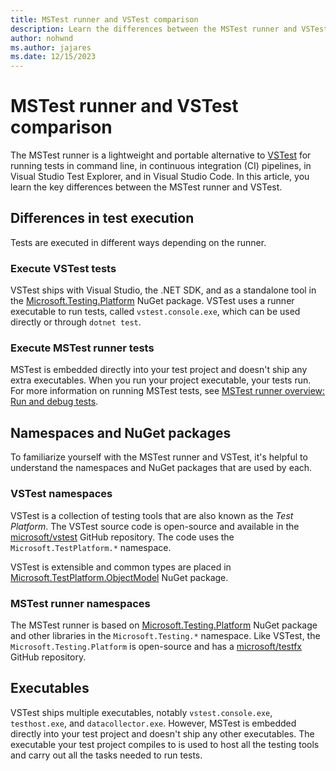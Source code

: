 ```yaml
---
title: MSTest runner and VSTest comparison
description: Learn the differences between the MSTest runner and VSTest, such as namespaces, NuGet packages, and executables.
author: nohwnd
ms.author: jajares
ms.date: 12/15/2023
---
```


# MSTest runner and VSTest comparison

The MSTest runner is a lightweight and portable alternative to [VSTest](https://github.com/microsoft/vstest) for running tests in command line, in continuous integration (CI) pipelines, in Visual Studio Test Explorer, and in Visual Studio Code. In this article, you learn the key differences between the MSTest runner and VSTest.

## Differences in test execution

Tests are executed in different ways depending on the runner.

### Execute VSTest tests

VSTest ships with Visual Studio, the .NET SDK, and as a standalone tool in the [Microsoft.Testing.Platform](https://www.nuget.org/packages/Microsoft.Testing.Platform) NuGet package. VSTest uses a runner executable to run tests, called `vstest.console.exe`, which can be used directly or through `dotnet test`.

### Execute MSTest runner tests

MSTest is embedded directly into your test project and doesn't ship any extra executables. When you run your project executable, your tests run. For more information on running MSTest tests, see [MSTest runner overview: Run and debug tests](unit-testing-mstest-runner-intro.md#run-and-debug-tests).

## Namespaces and NuGet packages

To familiarize yourself with the MSTest runner and VSTest, it's helpful to understand the namespaces and NuGet packages that are used by each.

### VSTest namespaces

VSTest is a collection of testing tools that are also known as the _Test Platform_. The VSTest source code is open-source and available in the [microsoft/vstest](https://github.com/microsoft/vstest) GitHub repository. The code uses the `Microsoft.TestPlatform.*` namespace.

VSTest is extensible and common types are placed in [Microsoft.TestPlatform.ObjectModel](https://www.nuget.org/packages/Microsoft.TestPlatform.ObjectModel) NuGet package.

### MSTest runner namespaces

The MSTest runner is based on [Microsoft.Testing.Platform](https://www.nuget.org/packages/Microsoft.Testing.Platform) NuGet package and other libraries in the `Microsoft.Testing.*` namespace. Like VSTest, the `Microsoft.Testing.Platform` is open-source and has a [microsoft/testfx](https://github.com/microsoft/testfx/tree/main/src/Platform/Microsoft.Testing.Platform) GitHub repository.

## Executables

VSTest ships multiple executables, notably `vstest.console.exe`, `testhost.exe`, and `datacollector.exe`. However, MSTest is embedded directly into your test project and doesn't ship any other executables. The executable your test project compiles to is used to host all the testing tools and carry out all the tasks needed to run tests.
